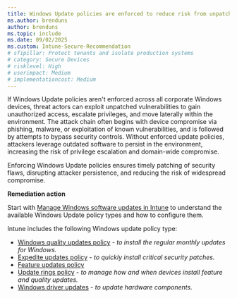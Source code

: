 ```yaml
---
title: Windows Update policies are enforced to reduce risk from unpatched vulnerabilities
ms.author: brenduns
author: brenduns
ms.topic: include
ms.date: 09/02/2025
ms.custom: Intune-Secure-Recommendation
# sfipillar: Protect tenants and isolate production systems
# category: Secure Devices
# risklevel: High
# userimpact: Medium
# implementationcost: Medium
---
```

If Windows Update policies aren't enforced across all corporate Windows devices, threat actors can exploit unpatched vulnerabilities to gain unauthorized access, escalate privileges, and move laterally within the environment. The attack chain often begins with device compromise via phishing, malware, or exploitation of known vulnerabilities, and is followed by attempts to bypass security controls. Without enforced update policies, attackers leverage outdated software to persist in the environment, increasing the risk of privilege escalation and domain-wide compromise.

Enforcing Windows Update policies ensures timely patching of security flaws, disrupting attacker persistence, and reducing the risk of widespread compromise.

**Remediation action**

Start with [Manage Windows software updates in Intune](/intune/intune-service/protect/windows-update-for-business-configure) to understand the available Windows Update policy types and how to configure them.

Intune includes the following Windows update policy type: 
- [Windows quality updates policy](/intune/intune-service/protect/windows-quality-update-policy) - *to install the regular monthly updates for Windows.*
- [Expedite updates policy](/intune/intune-service/protect/windows-10-expedite-updates) - *to quickly install critical security patches.*
- [Feature updates policy](/intune/intune-service/protect/windows-10-feature-updates)
- [Update rings policy](/intune/intune-service/protect/windows-10-update-rings) - *to manage how and when devices install feature and quality updates.*
- [Windows driver updates](/intune/intune-service/protect/windows-driver-updates-overview) - *to update hardware components.*
